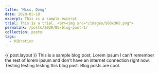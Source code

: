 ```yaml
---
title: 'Miss. Dong'
date: 2020-05-18
excerpt: This is a sample excerpt.
trial: This is a trial. <br><img src="/images/500x300.png">
permalink: /posts/2020/05/blog-post-1/
collection: posts
tags:
  - Vibration
---
```


{{ post.layout }}
This is a sample blog post. Lorem ipsum I can't remember the rest of lorem ipsum and don't have an internet connection right now. Testing testing testing this blog post. Blog posts are cool.

